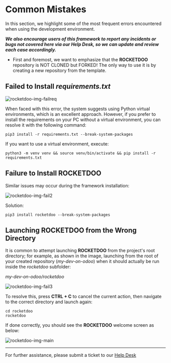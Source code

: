 # Common Mistakes

In this section, we highlight some of the most frequent errors encountered when using the development environment.

***We also encourage users of this framework to report any incidents or bugs not covered here via our Help Desk, so we can update and review each case accordingly.***

* First and foremost, we want to emphasize that the **ROCKETDOO** repository is NOT CLONED but FORKED! The only way to use it is by creating a new repository from the template.

## Failed to Install *requirements.txt*

![rocketdoo-img-failreq](../img/rocketdoo-docs-fail-require.png)

When faced with this error, the system suggests using Python virtual environments, which is an excellent approach. However, if you prefer to install the requirements on your PC without a virtual environment, you can resolve it with the following command:

~~~
pip3 install -r requirements.txt --break-system-packages
~~~

If you want to use a virtual environment, execute:

~~~
python3 -m venv venv && source venv/bin/activate && pip install -r requirements.txt
~~~

## Failure to Install ROCKETDOO

Similar issues may occur during the framework installation:

![rocketdoo-img-fail2](../img/rocketdoo-docs-fail-rocketdoo.png)

Solution:

~~~
pip3 install rocketdoo --break-system-packages
~~~

## Launching ROCKETDOO from the Wrong Directory

It is common to attempt launching **ROCKETDOO** from the project's root directory; for example, as shown in the image, launching from the root of your created repository (*my-dev-on-odoo*) when it should actually be run inside the *rocketdoo* subfolder:

*my-dev-on-odoo/rocketdoo*

![rocketdoo-img-fail3](../img/rocketdoo-docs-fail-launch.png)

To resolve this, press **CTRL + C** to cancel the current action, then navigate to the correct directory and launch again:

~~~
cd rocketdoo
rocketdoo
~~~

If done correctly, you should see the **ROCKETDOO** welcome screen as below:

![rocketdoo-img-main](../img/rocketdoo-main.png)

---

For further assistance, please submit a ticket to our [Help Desk](https://odoo.hdmsoft.com.ar/mesa-de-ayuda)
